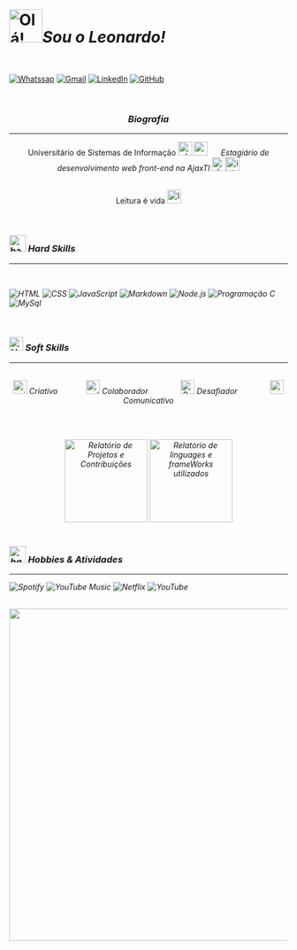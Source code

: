 <h1><img src="https://i.imgur.com/oMwfryH.png" width="60" alt="Olá!"><i><strong>Sou o Leonardo!</strong></i></h1>
<br>

[![Whatssap](https://img.shields.io/badge/WhatsApp-25D366?style=for-the-badge&logo=whatsapp&logoColor=white)](https://api.whatsapp.com/send?phone=5585985676200&text=Prazer%2C%20sou%20o%20Leonardo.%20%20Universit%C3%A1rio%20de%20sistemas%20de%20informa%C3%A7%C3%A3o%20e%20estagi%C3%A1rio%20de%20desenvolvimento%20web%20front-end%20na%20AjaxTI.%20Como%20posso%20lhe%20ajudar%3F%20)
[![Gmail](https://img.shields.io/badge/Gmail-D14836?style=for-the-badge&logo=gmail&logoColor=white)](mailto:araujoleonardo310@gmail.com) [![LinkedIn](https://img.shields.io/badge/LinkedIn-0077B5?style=for-the-badge&logo=linkedin&logoColor=white)](https://www.linkedin.com/in/leonardoaraujo310/) [![GitHub](https://img.shields.io/badge/GitHub-100000?style=for-the-badge&logo=github&logoColor=white)]("https://github.com/araujoleonardo310)

<br>

<div align=center>
    <h3><i><strong>Biografia</strong></i></h3><hr>
</div>
<div align=center>
    <span>Universitário de Sistemas de Informação <i><img src="https://i.imgur.com/RnxPlAo.png" height=25em alt="abajur"></i> <img src="https://i.imgur.com/ZylEkDh.png" height=25em alt="gerenciamento de dados"></span>&nbsp;&nbsp;&nbsp;&nbsp;&nbsp;
    <span><i>Estagiário de desenvolvimento web front-end na AjaxTI </i><img src="https://i.imgur.com/7RDi7Ox.png" height=25em alt="desenvolvedor trabalhando"><img src="https://i.imgur.com/vBUxGuu.png" height=25em alt="internet"></span>
    <br><br>
    <p>Leitura é vida <img src="https://i.imgur.com/qgcu1zG.png" height=25em alt="lendo livro"></p>
</div>

<br>

<h3 align=left><img src="https://image.flaticon.com/icons/png/512/2942/2942789.png" height=30em alt="habilidades técnicas"> <i>Hard Skills<i></h3><hr>

<br>

![HTML](https://img.shields.io/badge/HTML5-E34F26?style=for-the-badge&logo=html5&logoColor=white)
![CSS](https://img.shields.io/badge/CSS3-1572B6?style=for-the-badge&logo=css3&logoColor=white)
![JavaScript](https://img.shields.io/badge/JavaScript-323330?style=for-the-badge&logo=javascript&logoColor=F7DF1E)
![Markdown](https://img.shields.io/badge/Markdown-000000?style=for-the-badge&logo=markdown&logoColor=white)
![Node.js](https://img.shields.io/badge/Node.js-43853D?style=for-the-badge&logo=node.js&logoColor=white)
![Programação C](https://img.shields.io/badge/C-00599C?style=for-the-badge&logo=c&logoColor=white)
![MySql](https://img.shields.io/badge/MySQL-00000F?style=for-the-badge&logo=mysql&logoColor=white)

    

<br/>

<h3><img src="https://image.flaticon.com/icons/png/512/273/273573.png" height=25em alt="Habilidades Comportamentais"> <i>Soft Skills</i></h3><hr>

<br>

<div align="center">
    <img src="https://i.imgur.com/msOS3qe.png" height=25em alt="criatividade"> Criativo 
    &nbsp;&nbsp;&nbsp;&nbsp;&nbsp;&nbsp;&nbsp;&nbsp;&nbsp;&nbsp;&nbsp;	
    <img src="https://i.imgur.com/4V9Uap5.png" height=25em alt="colaborador"> Colaborador 
    &nbsp;&nbsp;&nbsp;&nbsp;&nbsp;&nbsp;&nbsp;&nbsp;&nbsp;&nbsp;&nbsp;&nbsp;&nbsp; 
    <img src="https://i.imgur.com/xBBhi4P.png" height=25em alt="Desafiador"> Desafiador
    &nbsp;&nbsp;&nbsp;&nbsp;&nbsp;&nbsp;&nbsp;&nbsp;&nbsp;&nbsp;&nbsp;&nbsp;&nbsp;
    <img src="https://i.imgur.com/wntzPXm.png" height=25em alt="comunicativo"> Comunicativo 
</div>

<br><br>


<div align=center>
    <img src="https://github-readme-stats.vercel.app/api?username=araujoleonardo310&theme=dark&show_icons=true" height="150em" alt="Relatório de Projetos e Contribuições">
    <img src="https://github-readme-stats.vercel.app/api/top-langs/?username=araujoleonardo310&layout=compact" height="150em" alt="Relatório de linguages e frameWorks utilizados">
</div>

<br>

<h3 align=left><img src="https://cdn.icon-icons.com/icons2/2331/PNG/512/hobbies_hobby_activity_lifestyle_free_time_icon_142248.png" height=30em alt="habilidades técnicas"> <i>Hobbies & Atividades<i></h3><hr>

![Spotify](https://img.shields.io/badge/Spotify-1ED760?&style=for-the-badge&logo=spotify&logoColor=white)
![YouTube Music](https://img.shields.io/badge/YouTube_Music-FF0000?style=for-the-badge&logo=youtube-music&logoColor=white)
![Netflix](https://img.shields.io/badge/Netflix-E50914?style=for-the-badge&logo=netflix&logoColor=white)
![YouTube](https://img.shields.io/badge/YouTube-FF0000?style=for-the-badge&logo=youtube&logoColor=white)

<br>

<div align="center">
<img  width="600" src="https://blog.cloudlayer.io/content/images/2020/12/coding-freak.gif">
</div>
